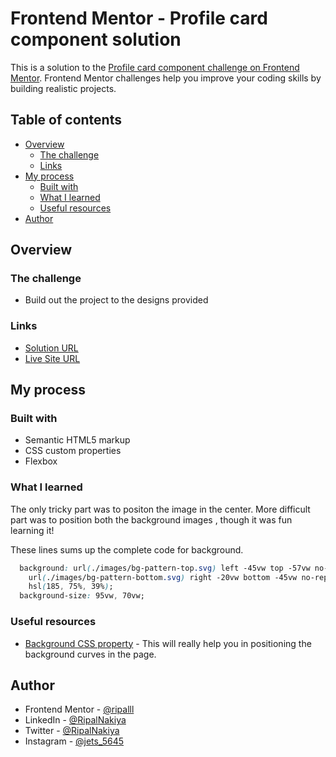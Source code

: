 # Frontend Mentor - Profile card component solution

This is a solution to the [Profile card component challenge on Frontend Mentor](https://www.frontendmentor.io/challenges/profile-card-component-cfArpWshJ). Frontend Mentor challenges help you improve your coding skills by building realistic projects. 

## Table of contents

- [Overview](#overview)
  - [The challenge](#the-challenge)
  - [Links](#links)
- [My process](#my-process)
  - [Built with](#built-with)
  - [What I learned](#what-i-learned)
  - [Useful resources](#useful-resources)
- [Author](#author)

## Overview

### The challenge

- Build out the project to the designs provided


### Links

- [Solution URL](https://github.com/ripalnakiya/FM-Project-8.git)
- [Live Site URL](https://ripalnakiya.github.io/FM-Project-8/)

## My process

### Built with

- Semantic HTML5 markup
- CSS custom properties
- Flexbox

### What I learned

The only tricky part was to positon the image in the center.
More difficult part was to position both the background images , though it was fun learning it!

These lines sums up the complete code for background.

```css
  background: url(./images/bg-pattern-top.svg) left -45vw top -57vw no-repeat,
    url(./images/bg-pattern-bottom.svg) right -20vw bottom -45vw no-repeat,
    hsl(185, 75%, 39%);
  background-size: 95vw, 70vw;
```


### Useful resources

- [Background CSS property](https://developer.mozilla.org/en-US/docs/Web/CSS/background) - This will really help you in positioning the background curves in the page.

## Author

- Frontend Mentor - [@ripalll](https://www.frontendmentor.io/profile/ripalll)
- LinkedIn - [@RipalNakiya](https://www.linkedin.com/in/ripal-nakiya-0a96a4203/)
- Twitter - [@RipalNakiya](https://twitter.com/RipalNakiya)
- Instagram - [@jets_5645](https://www.instagram.com/jets_5645/?hl=en)
